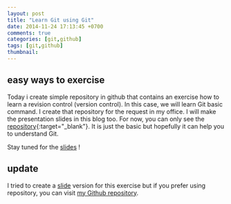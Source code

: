 ```yaml
---
layout: post
title: "Learn Git using Git"
date: 2014-11-24 17:13:45 +0700
comments: true
categories: [git,github]
tags: [git,github]
thumbnail:
---
```

## easy ways to exercise

Today i create simple repository in github that contains an exercise how to learn a revision control (version control). In this case, we will learn Git basic command. I create that repository for the request in my office. I will make the presentation slides in this blog too. For now, you can only see the [repository][url]{:target="_blank"}. It is just the basic but hopefully it can help you to understand Git.

Stay tuned for the <a href="#">slides</a> !

## update

I tried to create a [slide][myslides] version for this exercise but if you prefer using repository, you can visit [my Github repository][url].

[url]: https://github.com/yunanhelmy/learn-git
[myslides]: http://yunanhelmy.github.io/slides/learn-git-using-git